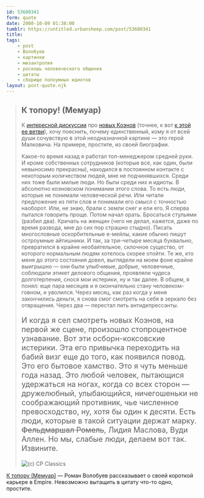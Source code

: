 ```yaml
---
id: 53680341
form: quote
date: 2008-10-09 01:38:00
tumblr: https://untitled.urbansheep.com/post/53680341
title: 
tags:
    - post
    - Волобуев
    - картинки
    - мизантропия
    - роскошь человеческого общения
    - цитаты
    - сборище полоумных идиотов
layout: post-quote.njk
---
```


<blockquote>
<h2>К топору! (Мемуар)</h2>

<p>К <a href="http://www.afisha.ru/blogcomments/2836/page1/">интересной дискуссии</a> про <a href="http://www.afisha.ru/movie/190429/">новых Коэнов</a> (точнее, к вот <a href="http://delya-rape.livejournal.com/288546.html">к этой ее ветви</a>), хочу пояснить, почему единственный, кому я от всей души сочувствую в этой неодназначной картине&nbsp;— это герой Малковича. На примере, простите, из своей биографии.</p>

<p>Какое-то время назад я работал топ-менеджером средней руки. И кроме собственных сотрудников (которые все, как один, были невыносимо прекрасны), находился в постоянном контакте с некоторым количеством людей, мне не подчинявшихся. Среди них тоже были милые люди. Но были среди них и идиоты. В абсолютно коэновском понимании этого слова. То есть люди, которые не понимали человеческой речи. Или читали предложение из пяти слов и понимали его смысл с точностью наоборот. Или, не знаю, брали с земли снег и ели его. Я сперва пытался говорить проще. Потом начал орать. Бросаться стульями (разбил два). Кричать на женщин (чего не делал, кажется, даже по время развода, мне до сих пор страшно стыдно). Писать многословные оскорбительные е-мейлы, какие обычно пишут остроумные айтишники. И так, за три-четыре месяца буквально, превратился в крайне необаятельное, склочное существо, от которого нормальным людям хотелось скорее отойти. Те же, кто меня до этого состояния довел, выглядели на моем фоне крайне выигрышно&nbsp;— они были улыбчивые, добрые, человечные, соблюдали этикет делового общения, проявляли чудеса долготерпения, снося мои истерики, ну и так далее. В общем, я понял: еще пара месяцев и я окончательно стану человеком-говном, и уволился. Через месяц, как раз когда у меня закончились деньги, я снова смог смотреть на себя в зеркало без отвращения. Через два&nbsp;— перестал пить антидепрессанты.</p>

<p style="font-size:1.4em;">И когда я сел смотреть новых Коэнов, на первой же сцене, произошло стопроцентное узнавание. Вот эти осборн-коксовские истерики. Эта его привычка переходить на бабий визг еще до того, как появился повод. Это&nbsp;его бытовое хамство. Это я чуть меньше года назад. Это любой человек, пытающися удержаться на ногах, когда со всех сторон&nbsp;— дружелюбный, улыбающийся, ничегошеньки не соображающий противник, чье численное превосходство, ну, хотя бы один к десяти. Есть люди, которые в такой ситуации держат марку. <strike>Фельдмаршал Ромель</strike>, Лидия Маслова, Вуди Аллен. Но мы, слабые люди, делаем вот так. Извините.</p>

<p><img src="http://www.afisha.ru/Afisha7files/Flash/spoiler/stills/burnafterreading5.jpg" alt="(c) CP Classics" title="(c) CP Classics"/></p>
</blockquote>

<a href="http://www.afisha.ru/blogcomments/2846/">К топору (Мемуар)</a> — Роман Волобуев рассказывает о своей короткой карьере в Empire. Невозможно вытащить в цитату что-то одно, простите.
